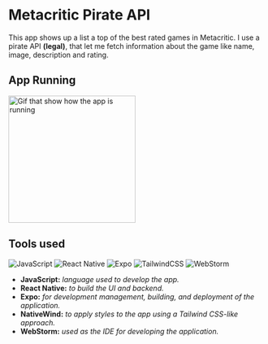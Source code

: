 # Metacritic Pirate API

This app shows up a list a top of the best rated games in Metacritic.
I use a pirate API **(legal)**, that let me fetch information about the game
like name, image, description and rating.

## App Running

<img alt="Gif that show how the app is running" src="gifs/MetacriticAppVideo.gif" width="250">

## Tools used

![JavaScript](https://img.shields.io/badge/javascript-%23323330.svg?style=for-the-badge&logo=javascript&logoColor=%23F7DF1E)
![React Native](https://img.shields.io/badge/react_native-%2320232a.svg?style=for-the-badge&logo=react&logoColor=%2361DAFB)
![Expo](https://img.shields.io/badge/expo-1C1E24?style=for-the-badge&logo=expo&logoColor=#D04A37)
![TailwindCSS](https://img.shields.io/badge/tailwindcss-%2338B2AC.svg?style=for-the-badge&logo=tailwind-css&logoColor=white)
![WebStorm](https://img.shields.io/badge/webstorm-143?style=for-the-badge&logo=webstorm&logoColor=white&color=black)

- **JavaScript:** _language used to develop the app._
- **React Native:** _to build the UI and backend._
- **Expo:** _for development management, building, and deployment of the application._
- **NativeWind:** _to apply styles to the app using a Tailwind CSS-like approach._
- **WebStorm:** _used as the IDE for developing the application._



